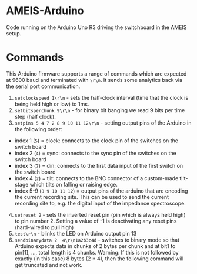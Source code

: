# AMEIS-Arduino
Code running on the Arduino Uno R3 driving the switchboard in the AMEIS setup.

# Commands
This Arduino firmware supports a range of commands which are expected at 9600 baud and terminated with `\r\n`. It sends some analytics back via the serial port communication.

1. `setclockspeed 1\r\n` - sets the half-clock interval (time that the clock is being held high or low) to 1ms.
2. `setbitsperchunk 9\r\n` - for binary bit banging we read 9 bits per time step (half clock).
3. `setpins 5 4 7 2 8 9 10 11 12\r\n` - setting output pins of the Arduino in the following order:
  - index 1 (`5`) = clock: connects to the clock pin of the switches on the switch board
  - index 2 (`4`) = sync: connects to the sync pin of the switches on the switch board
  - index 3 (`7`) = din: connects to the first data input of the first switch on the switch board
  - index 4 (`2`) = tilt: connects to the BNC connector of a custom-made tilt-stage which tilts on falling or raising edge.
  - index 5-9 (`8 9 10 11 12`) = output pins of the arduino that are encoding the current recording site. This can be used to send the current recording site to, e.g. the digital input of the impedance spectroscope.
  
4. `setreset 2` - sets the inverted reset pin (pin which is always held high) to pin number 2. Setting a value of -1 is deactivating any reset pins (hard-wired to pull high)
5. `test\r\n` - blinks the LED on Arduino output pin 13
6. `sendbinarydata 2  4\r\n1a2b3c4d` - switches to binary mode so that Arduino expects data in chunks of 2 bytes per chunk and at bit1 to pin[1], ..., total length is 4 chunks. Warning: If this is not followed by exactly (in this case) 8 bytes (2 * 4), then the following command will get truncated and not work.
